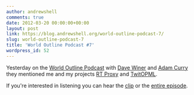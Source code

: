 ```yaml
---
author: andrewshell
comments: true
date: 2012-03-20 00:00:00+00:00
layout: post
link: https://blog.andrewshell.org/world-outline-podcast-7/
slug: world-outline-podcast-7
title: 'World Outline Podcast #7'
wordpress_id: 52
---
```


Yesterday on the [World Outline Podcast](http://podcast.worldoutline.org/) with [Dave Winer](http://scripting.com/) and [Adam Curry](http://curry.com/) they mentioned me and my projects [RT Proxy](/2012/03/16/rt-proxy/) and [TwitOPML](/2011/04/22/shipping-is-scary/).

If you're interested in listening you can hear the [clip](/uploads/2012/03/worldoutline1.mp3) or the [entire episode](http://adam.curry.com/2012/03/19/wop720120319final.mp3).
